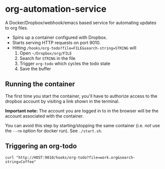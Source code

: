 # org-automation-service
A Docker/Dropbox/webhook/emacs based service for automating updates to org files.

- Spins up a container configured with Dropbox.
- Starts serving HTTP requests on port 9010.
- Hitting `/hooks/org-todo?file=FILE&search-string=STRING` will
  1. Open `~/Dropbox/org/FILE`
  2. Search for `STRING` in the file
  3. Trigger `org-todo` which cycles the todo state
  4. Save the buffer

## Running the container
The first time you start the container, you'll have to authorize access to the dropbox account by visiting a link shown in the terminal.

**Important note:** The account you are logged in to in the browser will be the account associated with the container.

You can avoid this step by starting/stopping the same container (i.e. *not* use the `--rm` option for docker run). See `./start.sh`.

## Triggering an org-todo

    curl "http://HOST:9010/hooks/org-todo?file=work.org&search-string=Coffee"
